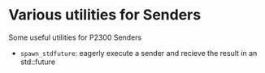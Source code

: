 # Various utilities for Senders

Some useful utilities for P2300 Senders
 - `spawn_stdfuture`: eagerly execute a sender and recieve the result in an std::future

